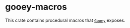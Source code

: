 # gooey-macros

This crate contains procedural macros that [`Gooey`][gooey] exposes.

[gooey]: https://github.com/khonsulabs/gooey
